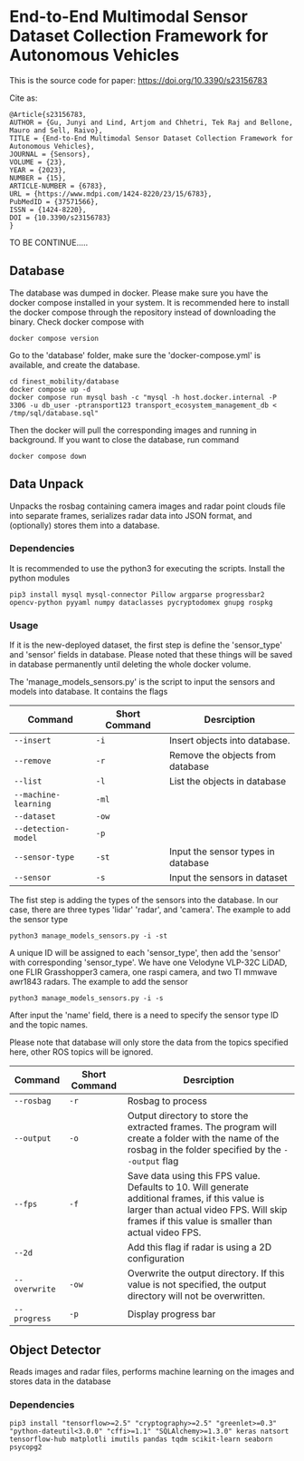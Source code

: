 # End-to-End Multimodal Sensor Dataset Collection Framework for Autonomous Vehicles 
This is the source code for paper: https://doi.org/10.3390/s23156783

Cite as:
```
@Article{s23156783,
AUTHOR = {Gu, Junyi and Lind, Artjom and Chhetri, Tek Raj and Bellone, Mauro and Sell, Raivo},
TITLE = {End-to-End Multimodal Sensor Dataset Collection Framework for Autonomous Vehicles},
JOURNAL = {Sensors},
VOLUME = {23},
YEAR = {2023},
NUMBER = {15},
ARTICLE-NUMBER = {6783},
URL = {https://www.mdpi.com/1424-8220/23/15/6783},
PubMedID = {37571566},
ISSN = {1424-8220},
DOI = {10.3390/s23156783}
}
```

TO BE CONTINUE.....



## Database 
The database was dumped in docker. Please make sure you have the docker compose installed in your system. 
It is recommended here to install the docker compose through the repository instead of downloading the binary. 
Check docker compose with 

```
docker compose version
```

Go to the 'database' folder, make sure the 'docker-compose.yml' is available, and create the database.

```
cd finest_mobility/database
docker compose up -d
docker compose run mysql bash -c "mysql -h host.docker.internal -P 3306 -u db_user -ptransport123 transport_ecosystem_management_db < /tmp/sql/database.sql"
```

Then the docker will pull the corresponding images and running in background. If you want to close the database, run command

```
docker compose down
```


## Data Unpack
Unpacks the rosbag containing camera images and radar point clouds file into separate 
frames, serializes radar data into JSON format, and (optionally) stores them into a database.

### Dependencies 
It is recommended to use the python3 for executing the scripts. Install the python modules

```
pip3 install mysql mysql-connector Pillow argparse progressbar2 opencv-python pyyaml numpy dataclasses pycryptodomex gnupg rospkg 
```

### Usage
If it is the new-deployed dataset, the first step is define the 'sensor_type' and 
'sensor' fields in database. Please noted that these things will be saved in 
database permanently until deleting the whole docker volume.

The 'manage_models_sensors.py' is the script to input the sensors and models into 
database. It contains the flags
              
| Command              | Short Command | Desrciption                                                                                                   |
|----------------------|---------------|---------------------------------------------------------------------------------------------------------------
| `--insert`           | `-i`          | Insert objects into database.                                                                                 |
| `--remove`           | `-r`          | Remove the objects from database                                                                              
| `--list`             | `-l`          | List the objects in database                                                                                  |
| `--machine-learning` | `-ml`         |                                                             |
| `--dataset`          | `-ow`         |  |
| `--detection-model`  | `-p`          |                                                                                           |
| `--sensor-type`      | `-st`         |  Input the sensor types in database
| `--sensor`           | `-s`          |  Input the sensors in dataset

The fist step is adding the types of the sensors into the database.
In our case, there are three types 'lidar' 'radar', and 'camera'.
The example to add the sensor type

```
python3 manage_models_sensors.py -i -st
```

A unique ID will be assigned to each 'sensor_type', then add the 'sensor' with
corresponding 'sensor_type'. We have one Velodyne VLP-32C LiDAD, one FLIR 
Grasshopper3 camera, one raspi camera, and two TI mmwave awr1843 radars.
The example to add the sensor
```
python3 manage_models_sensors.py -i -s
```
After input the 'name' field, there is a need to specify the sensor type ID 
and the topic names.  

Please note that database will only store the data from the topics specified 
here, other ROS topics will be ignored. 
 







| Command       | Short Command | Desrciption                                                                                                                                                                                      |
| ------------- | ------------- | ------------------------------------------------------------------------------------------------------------------------------------------------------------------------------------------------ |
| `--rosbag`    | `-r`          | Rosbag to process                                                                                                                                                                                |
| `--output`    | `-o`          | Output directory to store the extracted frames. The program will create a folder with the name of the rosbag in the folder specified by the `--output` flag                                      |
| `--fps`       | `-f`          | Save data using this FPS value. Defaults to 10. Will generate additional frames, if this value is larger than actual video FPS. Will skip frames if this value is smaller than actual video FPS. |
| `--2d`        |               | Add this flag if radar is using a 2D configuration                                                                                                                                               |
| `--overwrite` | `-ow`         | Overwrite the output directory. If this value is not specified, the output directory will not be overwritten.                                                                                    |
| `--progress`  | `-p`          | Display progress bar                                                                                                                                                                             |

## Object Detector
Reads images and radar files, performs machine learning on the images and stores 
data in the database

### Dependencies

```
pip3 install "tensorflow>=2.5" "cryptography>=2.5" "greenlet>=0.3" "python-dateutil<3.0.0" "cffi>=1.1" "SQLAlchemy>=1.3.0" keras natsort tensorflow-hub matplotli imutils pandas tqdm scikit-learn seaborn psycopg2
```

